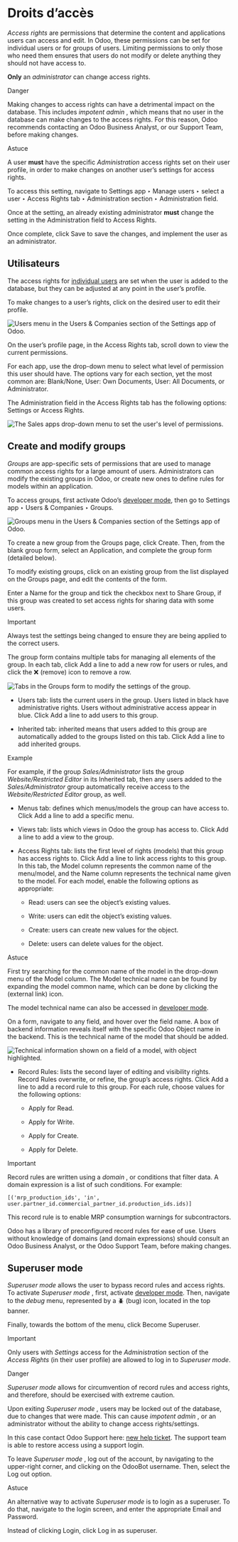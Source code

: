 # Droits d’accès

_Access rights_ are permissions that determine the content and applications
users can access and edit. In Odoo, these permissions can be set for
individual users or for groups of users. Limiting permissions to only those
who need them ensures that users do not modify or delete anything they should
not have access to.

**Only** an _administrator_ can change access rights.

Danger

Making changes to access rights can have a detrimental impact on the database.
This includes _impotent admin_ , which means that no user in the database can
make changes to the access rights. For this reason, Odoo recommends contacting
an Odoo Business Analyst, or our Support Team, before making changes.

Astuce

A user **must** have the specific _Administration_ access rights set on their
user profile, in order to make changes on another user’s settings for access
rights.

To access this setting, navigate to Settings app ‣ Manage users ‣ select a
user ‣ Access Rights tab ‣ Administration section ‣ Administration field.

Once at the setting, an already existing administrator **must** change the
setting in the Administration field to Access Rights.

Once complete, click Save to save the changes, and implement the user as an
administrator.

## Utilisateurs

The access rights for [individual users](../users.html#users-add-individual)
are set when the user is added to the database, but they can be adjusted at
any point in the user’s profile.

To make changes to a user’s rights, click on the desired user to edit their
profile.

![Users menu in the Users & Companies section of the Settings app of
Odoo.](../../../_images/navigate-to-users-menu.png)

On the user’s profile page, in the Access Rights tab, scroll down to view the
current permissions.

For each app, use the drop-down menu to select what level of permission this
user should have. The options vary for each section, yet the most common are:
Blank/None, User: Own Documents, User: All Documents, or Administrator.

The Administration field in the Access Rights tab has the following options:
Settings or Access Rights.

![The Sales apps drop-down menu to set the user's level of
permissions.](../../../_images/user-permissions-dropdown-menu.png)

## Create and modify groups

_Groups_ are app-specific sets of permissions that are used to manage common
access rights for a large amount of users. Administrators can modify the
existing groups in Odoo, or create new ones to define rules for models within
an application.

To access groups, first activate Odoo’s [developer
mode](../developer_mode.html#developer-mode), then go to Settings app ‣ Users
& Companies ‣ Groups.

![Groups menu in the Users & Companies section of the Settings app of
Odoo.](../../../_images/click-users-and-companies.png)

To create a new group from the Groups page, click Create. Then, from the blank
group form, select an Application, and complete the group form (detailed
below).

To modify existing groups, click on an existing group from the list displayed
on the Groups page, and edit the contents of the form.

Enter a Name for the group and tick the checkbox next to Share Group, if this
group was created to set access rights for sharing data with some users.

Important

Always test the settings being changed to ensure they are being applied to the
correct users.

The group form contains multiple tabs for managing all elements of the group.
In each tab, click Add a line to add a new row for users or rules, and click
the ❌ (remove) icon to remove a row.

![Tabs in the Groups form to modify the settings of the
group.](../../../_images/groups-form.png)

  * Users tab: lists the current users in the group. Users listed in black have administrative rights. Users without administrative access appear in blue. Click Add a line to add users to this group.

  * Inherited tab: inherited means that users added to this group are automatically added to the groups listed on this tab. Click Add a line to add inherited groups.

Example

For example, if the group _Sales/Administrator_ lists the group
_Website/Restricted Editor_ in its Inherited tab, then any users added to the
_Sales/Administrator_ group automatically receive access to the
_Website/Restricted Editor_ group, as well.

  * Menus tab: defines which menus/models the group can have access to. Click Add a line to add a specific menu.

  * Views tab: lists which views in Odoo the group has access to. Click Add a line to add a view to the group.

  * Access Rights tab: lists the first level of rights (models) that this group has access rights to. Click Add a line to link access rights to this group. In this tab, the Model column represents the common name of the menu/model, and the Name column represents the technical name given to the model. For each model, enable the following options as appropriate:

    * Read: users can see the object’s existing values.

    * Write: users can edit the object’s existing values.

    * Create: users can create new values for the object.

    * Delete: users can delete values for the object.

Astuce

First try searching for the common name of the model in the drop-down menu of
the Model column. The Model technical name can be found by expanding the model
common name, which can be done by clicking the (external link) icon.

The model technical name can also be accessed in [developer
mode](../developer_mode.html#developer-mode).

On a form, navigate to any field, and hover over the field name. A box of
backend information reveals itself with the specific Odoo Object name in the
backend. This is the technical name of the model that should be added.

![Technical information shown on a field of a model, with object
highlighted.](../../../_images/technical-info.png)

  * Record Rules: lists the second layer of editing and visibility rights. Record Rules overwrite, or refine, the group’s access rights. Click Add a line to add a record rule to this group. For each rule, choose values for the following options:

    * Apply for Read.

    * Apply for Write.

    * Apply for Create.

    * Apply for Delete.

Important

Record rules are written using a _domain_ , or conditions that filter data. A
domain expression is a list of such conditions. For example:

`[('mrp_production_ids', 'in',
user.partner_id.commercial_partner_id.production_ids.ids)]`

This record rule is to enable MRP consumption warnings for subcontractors.

Odoo has a library of preconfigured record rules for ease of use. Users
without knowledge of domains (and domain expressions) should consult an Odoo
Business Analyst, or the Odoo Support Team, before making changes.

## Superuser mode

_Superuser mode_ allows the user to bypass record rules and access rights. To
activate _Superuser mode_ , first, activate [developer
mode](../developer_mode.html#developer-mode). Then, navigate to the _debug_
menu, represented by a 🪲 (bug) icon, located in the top banner.

Finally, towards the bottom of the menu, click Become Superuser.

Important

Only users with _Settings_ access for the _Administration_ section of the
_Access Rights_ (in their user profile) are allowed to log in to _Superuser
mode_.

Danger

 _Superuser mode_ allows for circumvention of record rules and access rights,
and therefore, should be exercised with extreme caution.

Upon exiting _Superuser mode_ , users may be locked out of the database, due
to changes that were made. This can cause _impotent admin_ , or an
administrator without the ability to change access rights/settings.

In this case contact Odoo Support here: [new help
ticket](https://www.odoo.com/help). The support team is able to restore access
using a support login.

To leave _Superuser mode_ , log out of the account, by navigating to the
upper-right corner, and clicking on the OdooBot username. Then, select the Log
out option.

Astuce

An alternative way to activate _Superuser mode_ is to login as a superuser. To
do that, navigate to the login screen, and enter the appropriate Email and
Password.

Instead of clicking Login, click Log in as superuser.

